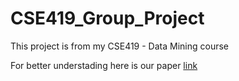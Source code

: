 # CSE419_Group_Project
This project is from my CSE419 - Data Mining course

For better understading here is our paper [link](https://www.mdpi.com/2073-4441/14/4/612)
